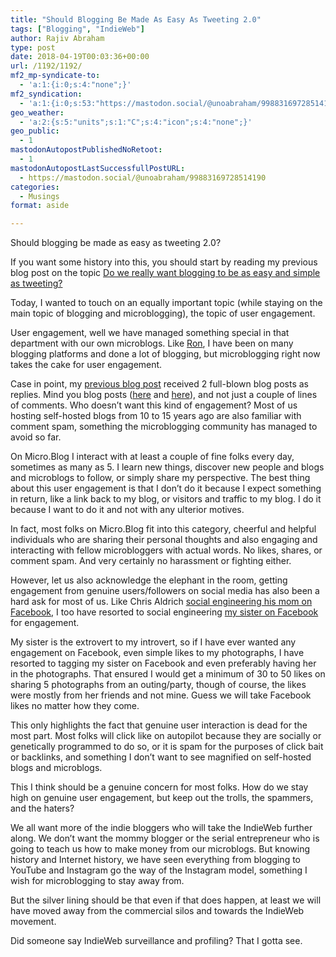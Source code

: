 ```yaml
---
title: "Should Blogging Be Made As Easy As Tweeting 2.0"
tags: ["Blogging", "IndieWeb"]
author: Rajiv Abraham
type: post
date: 2018-04-19T00:03:36+00:00
url: /1192/1192/
mf2_mp-syndicate-to:
  - 'a:1:{i:0;s:4:"none";}'
mf2_syndication:
  - 'a:1:{i:0;s:53:"https://mastodon.social/@unoabraham/99883169728514190";}'
geo_weather:
  - 'a:2:{s:5:"units";s:1:"C";s:4:"icon";s:4:"none";}'
geo_public:
  - 1
mastodonAutopostPublishedNoRetoot:
  - 1
mastodonAutopostLastSuccessfullPostURL:
  - https://mastodon.social/@unoabraham/99883169728514190
categories:
  - Musings
format: aside

---
```

Should blogging be made as easy as tweeting 2.0?

<p style="text-align: left;">
  If you want some history into this, you should start by reading my previous blog post on the topic <a href="https://abraham.uno/1122/1122/" target="_blank" rel="noopener">Do we really want blogging to be as easy and simple as tweeting?</a>
</p>

<p style="text-align: left;">
  Today, I wanted to touch on an equally important topic (while staying on the main topic of blogging and microblogging), the topic of user engagement.
</p>

<p style="text-align: left;">
  User engagement, well we have managed something special in that department with our own microblogs. Like <a href="http://micro.blog/ron" target="_blank" rel="noopener">Ron</a>, I have been on many blogging platforms and done a lot of blogging, but microblogging right now takes the cake for user engagement.
</p>

<p style="text-align: left;">
  Case in point, my <a href="https://abraham.uno/1122/1122/" target="_blank" rel="noopener">previous blog post</a> received 2 full-blown blog posts as replies. Mind you blog posts (<a href="https://matigo.ca/2018/04/17/yes-blogging-should-be-easy" target="_blank" rel="noopener">here</a> and <a href="https://simonwoods.net/2018/04/18/we-do-want-blogging-to-be-as-easy-and-simple-as-tweeting/" target="_blank" rel="noopener">here</a>), and not just a couple of lines of comments. Who doesn&#8217;t want this kind of engagement? Most of us hosting self-hosted blogs from 10 to 15 years ago are also familiar with comment spam, something the microblogging community has managed to avoid so far.
</p>

<p style="text-align: left;">
  On Micro.Blog I interact with at least a couple of fine folks every day, sometimes as many as 5. I learn new things, discover new people and blogs and microblogs to follow, or simply share my perspective. The best thing about this user engagement is that I don&#8217;t do it because I expect something in return, like a link back to my blog, or visitors and traffic to my blog. I do it because I want to do it and not with any ulterior motives.
</p>

<p style="text-align: left;">
  In fact, most folks on Micro.Blog fit into this category, cheerful and helpful individuals who are sharing their personal thoughts and also engaging and interacting with fellow microbloggers with actual words. No likes, shares, or comment spam. And very certainly no harassment or fighting either.
</p>

<p style="text-align: left;">
  However, let us also acknowledge the elephant in the room, getting engagement from genuine users/followers on social media has also been a hard ask for most of us. Like Chris Aldrich <a href="http://boffosocko.com/2017/07/11/the-facebook-algorithm-mom-problem/" target="_blank" rel="noopener">social engineering his mom on Facebook</a>, I too have resorted to social engineering <a href="https://www.facebook.com/padma.nela" target="_blank" rel="noopener">my sister on Facebook</a> for engagement.
</p>

<p style="text-align: left;">
  My sister is the extrovert to my introvert, so if I have ever wanted any engagement on Facebook, even simple likes to my photographs, I have resorted to tagging my sister on Facebook and even preferably having her in the photographs. That ensured I would get a minimum of 30 to 50 likes on sharing 5 photographs from an outing/party, though of course, the likes were mostly from her friends and not mine. Guess we will take Facebook likes no matter how they come.
</p>

<p style="text-align: left;">
  This only highlights the fact that genuine user interaction is dead for the most part. Most folks will click like on autopilot because they are socially or genetically programmed to do so, or it is spam for the purposes of click bait or backlinks, and something I don&#8217;t want to see magnified on self-hosted blogs and microblogs.
</p>

<p style="text-align: left;">
  This I think should be a genuine concern for most folks. How do we stay high on genuine user engagement, but keep out the trolls, the spammers, and the haters?
</p>

<p style="text-align: left;">
  We all want more of the indie bloggers who will take the IndieWeb further along. We don&#8217;t want the mommy blogger or the serial entrepreneur who is going to teach us how to make money from our microblogs. But knowing history and Internet history, we have seen everything from blogging to YouTube and Instagram go the way of the Instagram model, something I wish for microblogging to stay away from.
</p>

<p style="text-align: left;">
  But the silver lining should be that even if that does happen, at least we will have moved away from the commercial silos and towards the IndieWeb movement.
</p>

<p style="text-align: left;">
  Did someone say IndieWeb surveillance and profiling? That I gotta see.
</p>